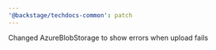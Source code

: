 ```yaml
---
'@backstage/techdocs-common': patch
---
```


Changed AzureBlobStorage to show errors when upload fails
